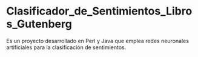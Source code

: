 # Clasificador_de_Sentimientos_Libros_Gutenberg
Es un proyecto desarrollado en Perl y Java que emplea redes neuronales artificiales para la clasificación de sentimientos.
